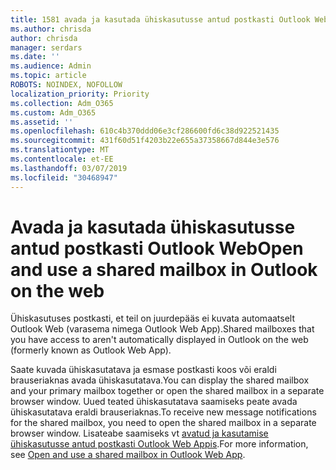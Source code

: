```yaml
---
title: 1581 avada ja kasutada ühiskasutusse antud postkasti Outlook Web
ms.author: chrisda
author: chrisda
manager: serdars
ms.date: ''
ms.audience: Admin
ms.topic: article
ROBOTS: NOINDEX, NOFOLLOW
localization_priority: Priority
ms.collection: Adm_O365
ms.custom: Adm_O365
ms.assetid: ''
ms.openlocfilehash: 610c4b370ddd06e3cf286600fd6c38d922521435
ms.sourcegitcommit: 431f60d51f4203b22e655a37358667d844e3e576
ms.translationtype: MT
ms.contentlocale: et-EE
ms.lasthandoff: 03/07/2019
ms.locfileid: "30468947"
---
```

# <a name="open-and-use-a-shared-mailbox-in-outlook-on-the-web"></a><span data-ttu-id="f9b5c-102">Avada ja kasutada ühiskasutusse antud postkasti Outlook Web</span><span class="sxs-lookup"><span data-stu-id="f9b5c-102">Open and use a shared mailbox in Outlook on the web</span></span>

<span data-ttu-id="f9b5c-103">Ühiskasutuses postkasti, et teil on juurdepääs ei kuvata automaatselt Outlook Web (varasema nimega Outlook Web App).</span><span class="sxs-lookup"><span data-stu-id="f9b5c-103">Shared mailboxes that you have access to aren't automatically displayed in Outlook on the web (formerly known as Outlook Web App).</span></span>

<span data-ttu-id="f9b5c-104">Saate kuvada ühiskasutatava ja esmase postkasti koos või eraldi brauseriaknas avada ühiskasutatava.</span><span class="sxs-lookup"><span data-stu-id="f9b5c-104">You can display the shared mailbox and your primary mailbox together or open the shared mailbox in a separate browser window.</span></span> <span data-ttu-id="f9b5c-105">Uued teated ühiskasutatava saamiseks peate avada ühiskasutatava eraldi brauseriaknas.</span><span class="sxs-lookup"><span data-stu-id="f9b5c-105">To receive new message notifications for the shared mailbox, you need to open the shared mailbox in a separate browser window.</span></span> <span data-ttu-id="f9b5c-106">Lisateabe saamiseks vt [avatud ja kasutamise ühiskasutusse antud postkasti Outlook Web Appis](https://support.office.com/article/BC127866-42BE-4DE7-92AE-1EF2F787FD5C).</span><span class="sxs-lookup"><span data-stu-id="f9b5c-106">For more information, see [Open and use a shared mailbox in Outlook Web App](https://support.office.com/article/BC127866-42BE-4DE7-92AE-1EF2F787FD5C).</span></span>